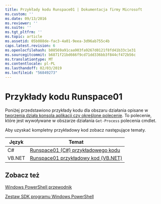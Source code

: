 ```yaml
---
title: Przykłady kodu Runspace01 | Dokumentacja firmy Microsoft
ms.custom: ''
ms.date: 09/13/2016
ms.reviewer: ''
ms.suite: ''
ms.tgt_pltfrm: ''
ms.topic: article
ms.assetid: 05b088de-fac3-4a01-9eea-3d96ab755c4b
caps.latest.revision: 6
ms.openlocfilehash: b08569a91caa903fa9267d0121f8fd41b33c1e31
ms.sourcegitcommit: b6871f21bd666f9cd71dd336bb3f844cf472b56c
ms.translationtype: MT
ms.contentlocale: pl-PL
ms.lasthandoff: 02/03/2019
ms.locfileid: "56849273"
---
```

# <a name="runspace01-code-samples"></a>Przykłady kodu Runspace01

Poniżej przedstawiono przykłady kodu dla obszaru działania opisane w [tworzenia działa konsola aplikacji czy określone polecenie](http://msdn.microsoft.com/en-us/793a6570-a072-4799-840b-172f28ce620e). To polecenie, które jest wywoływane w obszarze działania `Get-Process` polecenia cmdlet.

Aby uzyskać kompletny przykładowy kod zobacz następujące tematy.

|Język|Temat|
|--------------|-----------|
|C#|[Runspace01 (C#) przykładowego kodu](./runspace01-csharp-code-sample.md)|
|VB.NET|[Runspace01 przykładowy kod (VB.NET)](./runspace01-vb-net-code-sample.md)|

## <a name="see-also"></a>Zobacz też

[Windows PowerShell przewodnik](./windows-powershell-programmer-s-guide.md)

[Zestaw SDK programu Windows PowerShell](../windows-powershell-reference.md)